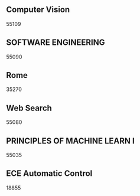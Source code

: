 ## Computer Vision
55109

## SOFTWARE ENGINEERING
55090

## Rome
35270

## Web Search
55080

## PRINCIPLES OF MACHINE LEARN I
55035

## ECE Automatic Control
18855